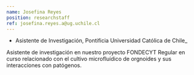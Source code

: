 ```yaml
---
name: Josefina Reyes
position: researchstaff
ref: josefina.reyes.a@ug.uchile.cl
---
```


- Asistente de Investigación, Pontificia Universidad Católica de Chile_<br>

Asistente de investigación en nuestro proyecto FONDECYT Regular en curso relacionado con el cultivo microfluídico de orgnoides y sus interacciones con patógenos.
